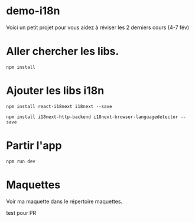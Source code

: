 # demo-i18n
Voici un petit projet pour vous aidez à réviser les 2 derniers cours (4-7 fév)

# Aller chercher les libs.
    npm install

# Ajouter les libs i18n
    npm install react-i18next i18next --save

    npm install i18next-http-backend i18next-browser-languagedetector --save

# Partir l'app
    npm run dev

# Maquettes
Voir ma maquette dans le répertoire maquettes.

test pour PR
